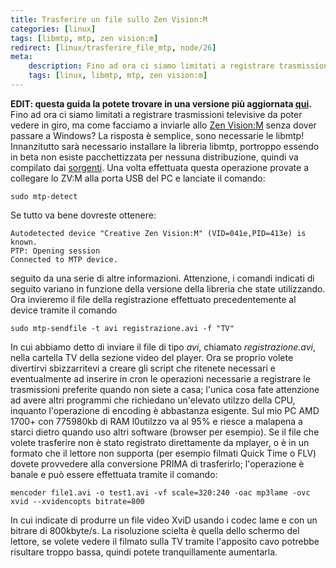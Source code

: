 ```yaml
---
title: Trasferire un file sullo Zen Vision:M
categories: [linux]
tags: [libmtp, mtp, zen vision:m]
redirect: [linux/trasferire_file_mtp, node/26]
meta:
    description: Fino ad ora ci siamo limitati a registrare trasmissioni televisive da poter vedere in giro, ma come facciamo a inviarle allo <a href="/zen_vision_m">Zen Vision:M</a> senza dover passare a Windows? La risposta &egrave; semplice, sono necessarie le libmtp!
    tags: [linux, libmtp, mtp, zen vision:m]
---
```

**EDIT: questa guida la potete trovare in una versione pi&ugrave; aggiornata <a href="/linux_dispositivi_mtp">qui</a>.**
Fino ad ora ci siamo limitati a registrare trasmissioni televisive da poter vedere in giro, ma come facciamo a inviarle allo <a href="/zen_vision_m">Zen Vision:M</a> senza dover passare a Windows? La risposta &egrave; semplice, sono necessarie le libmtp! <!--break-->
Innanzitutto sar&agrave; necessario installare la libreria libmtp, portroppo essendo in beta non esiste pacchettizzata per nessuna distribuzione, quindi va compilato dai <a href="http://libmtp.sourceforge.org">sorgenti</a>. Una volta effettuata questa operazione provate a collegare lo ZV:M alla porta USB del PC e lanciate il comando:
~~~language-php
sudo mtp-detect
~~~

Se tutto va bene dovreste ottenere:
~~~language-php
Autodetected device "Creative Zen Vision:M" (VID=041e,PID=413e) is known.
PTP: Opening session
Connected to MTP device.
~~~

seguito da una serie di altre informazioni.
Attenzione, i comandi indicati di seguito variano in funzione della versione della libreria che state utilizzando.
Ora invieremo il file della registrazione effettuato precedentemente al device tramite il comando
~~~language-php
sudo mtp-sendfile -t avi registrazione.avi -f "TV"
~~~

In cui abbiamo detto di inviare il file di tipo _avi_, chiamato _registrazione.avi_, nella cartella TV della sezione video del player. Ora se proprio volete divertirvi sbizzarritevi a creare gli script che ritenete necessari e eventualmente ad inserire in cron le operazioni necessarie a registrare le trasmissioni preferite quando non siete a casa; l'unica cosa fate attenzione ad avere altri programmi che richiedano un'elevato utilzzo della CPU, inquanto l'operazione di encoding &egrave; abbastanza esigente. Sul mio PC AMD 1700+ con 775980kb di RAM l0utilzzo va al 95% e riesce a malapena a starci dietro quando uso altri software (browser per esempio).
Se il file che volete trasferire non &egrave; stato registrato direttamente da mplayer, o &egrave; in un formato che il lettore non supporta (per esempio filmati Quick Time o FLV) dovete provvedere alla conversione PRIMA di trasferirlo; l'operazione &egrave; banale e pu&ograve; essere effettuata tramite il comando:
~~~language-php
mencoder file1.avi -o test1.avi -vf scale=320:240 -oac mp3lame -ovc xvid --xvidencopts bitrate=800
~~~

In cui indicate di produrre un file video XviD usando i codec lame e con un bitrare di 800kbyte/s. La risoluzione scielta &egrave; quella dello schermo del lettore, se volete vedere il filmato sulla TV tramite l'apposito cavo potrebbe risultare troppo bassa, quindi potete tranquillamente aumentarla.
